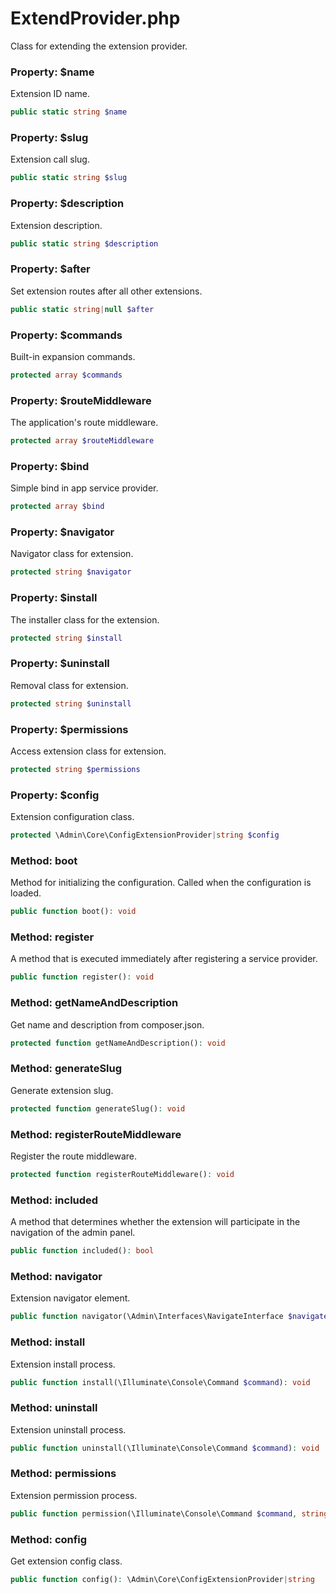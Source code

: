 # ExtendProvider.php

Class for extending the extension provider.

### Property: $name
Extension ID name.
```php
public static string $name
```

### Property: $slug
Extension call slug.
```php
public static string $slug
```

### Property: $description
Extension description.
```php
public static string $description
```

### Property: $after
Set extension routes after all other extensions.
```php
public static string|null $after
```

### Property: $commands
Built-in expansion commands.
```php
protected array $commands
```

### Property: $routeMiddleware
The application's route middleware.
```php
protected array $routeMiddleware
```

### Property: $bind
Simple bind in app service provider.
```php
protected array $bind
```

### Property: $navigator
Navigator class for extension.
```php
protected string $navigator
```

### Property: $install
The installer class for the extension.
```php
protected string $install
```

### Property: $uninstall
Removal class for extension.
```php
protected string $uninstall
```

### Property: $permissions
Access extension class for extension.
```php
protected string $permissions
```

### Property: $config
Extension configuration class.
```php
protected \Admin\Core\ConfigExtensionProvider|string $config
```

### Method: boot
Method for initializing the configuration. Called when the configuration is loaded.
```php
public function boot(): void
```

### Method: register
A method that is executed immediately after registering a service provider.
```php
public function register(): void
```

### Method: getNameAndDescription
Get name and description from composer.json.
```php
protected function getNameAndDescription(): void
```

### Method: generateSlug
Generate extension slug.
```php
protected function generateSlug(): void
```

### Method: registerRouteMiddleware
Register the route middleware.
```php
protected function registerRouteMiddleware(): void
```

### Method: included
A method that determines whether the extension will participate in the navigation of the admin panel.
```php
public function included(): bool
```

### Method: navigator
Extension navigator element.
```php
public function navigator(\Admin\Interfaces\NavigateInterface $navigate): void
```

### Method: install
Extension install process.
```php
public function install(\Illuminate\Console\Command $command): void
```

### Method: uninstall
Extension uninstall process.
```php
public function uninstall(\Illuminate\Console\Command $command): void
```

### Method: permissions
Extension permission process.
```php
public function permission(\Illuminate\Console\Command $command, string $type): void
```

### Method: config
Get extension config class.
```php
public function config(): \Admin\Core\ConfigExtensionProvider|string
```
